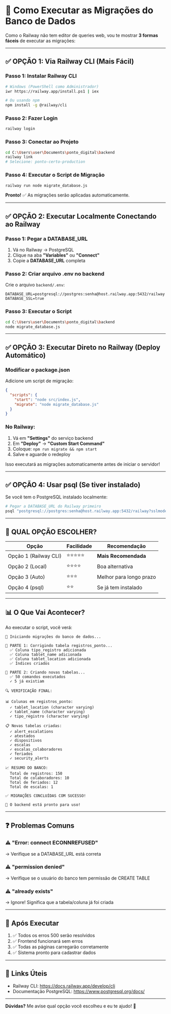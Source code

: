 # 🚀 Como Executar as Migrações do Banco de Dados

Como o Railway não tem editor de queries web, vou te mostrar **3 formas fáceis** de executar as migrações:

---

## ✅ **OPÇÃO 1: Via Railway CLI (Mais Fácil)** 

### Passo 1: Instalar Railway CLI

```bash
# Windows (PowerShell como Administrador)
iwr https://railway.app/install.ps1 | iex

# Ou usando npm
npm install -g @railway/cli
```

### Passo 2: Fazer Login

```bash
railway login
```

### Passo 3: Conectar ao Projeto

```bash
cd C:\Users\user\Documents\ponto_digital\backend
railway link
# Selecione: ponto-certo-production
```

### Passo 4: Executar o Script de Migração

```bash
railway run node migrate_database.js
```

**Pronto!** ✅ As migrações serão aplicadas automaticamente.

---

## ✅ **OPÇÃO 2: Executar Localmente Conectando ao Railway**

### Passo 1: Pegar a DATABASE_URL

1. Vá no Railway → PostgreSQL
2. Clique na aba **"Variables"** ou **"Connect"**
3. Copie a **DATABASE_URL** completa

### Passo 2: Criar arquivo .env no backend

Crie o arquivo `backend/.env`:

```env
DATABASE_URL=postgresql://postgres:senha@host.railway.app:5432/railway
DATABASE_SSL=true
```

### Passo 3: Executar o Script

```bash
cd C:\Users\user\Documents\ponto_digital\backend
node migrate_database.js
```

---

## ✅ **OPÇÃO 3: Executar Direto no Railway (Deploy Automático)**

### Modificar o package.json

Adicione um script de migração:

```json
{
  "scripts": {
    "start": "node src/index.js",
    "migrate": "node migrate_database.js"
  }
}
```

### No Railway:

1. Vá em **"Settings"** do serviço backend
2. Em **"Deploy"** → **"Custom Start Command"**
3. Coloque: `npm run migrate && npm start`
4. Salve e aguarde o redeploy

Isso executará as migrações automaticamente antes de iniciar o servidor!

---

## ✅ **OPÇÃO 4: Usar psql (Se tiver instalado)**

Se você tem o PostgreSQL instalado localmente:

```bash
# Pegar a DATABASE_URL do Railway primeiro
psql "postgresql://postgres:senha@host.railway.app:5432/railway?sslmode=require" -f create_missing_tables.sql
```

---

## 🎯 **QUAL OPÇÃO ESCOLHER?**

| Opção | Facilidade | Recomendação |
|-------|-----------|--------------|
| Opção 1 (Railway CLI) | ⭐⭐⭐⭐⭐ | **Mais Recomendada** |
| Opção 2 (Local) | ⭐⭐⭐⭐ | Boa alternativa |
| Opção 3 (Auto) | ⭐⭐⭐ | Melhor para longo prazo |
| Opção 4 (psql) | ⭐⭐ | Se já tem instalado |

---

## 📊 **O Que Vai Acontecer?**

Ao executar o script, você verá:

```
🚀 Iniciando migrações do banco de dados...

📝 PARTE 1: Corrigindo tabela registros_ponto...
  ✅ Coluna tipo_registro adicionada
  ✅ Coluna tablet_name adicionada
  ✅ Coluna tablet_location adicionada
  ✅ Índices criados

📝 PARTE 2: Criando novas tabelas...
  ✅ 50 comandos executados
  ✓ 5 já existiam

🔍 VERIFICAÇÃO FINAL:

📊 Colunas em registros_ponto:
  ✓ tablet_location (character varying)
  ✓ tablet_name (character varying)
  ✓ tipo_registro (character varying)

📋 Novas tabelas criadas:
  ✓ alert_escalations
  ✓ atestados
  ✓ dispositivos
  ✓ escalas
  ✓ escalas_colaboradores
  ✓ feriados
  ✓ security_alerts

📈 RESUMO DO BANCO:
  Total de registros: 150
  Total de colaboradores: 10
  Total de feriados: 12
  Total de escalas: 1

✅ MIGRAÇÕES CONCLUÍDAS COM SUCESSO!

🎉 O backend está pronto para uso!
```

---

## ❓ **Problemas Comuns**

### ⚠️ "Error: connect ECONNREFUSED"
→ Verifique se a DATABASE_URL está correta

### ⚠️ "permission denied"
→ Verifique se o usuário do banco tem permissão de CREATE TABLE

### ⚠️ "already exists"
→ Ignore! Significa que a tabela/coluna já foi criada

---

## 🎉 **Após Executar**

1. ✅ Todos os erros 500 serão resolvidos
2. ✅ Frontend funcionará sem erros
3. ✅ Todas as páginas carregarão corretamente
4. ✅ Sistema pronto para cadastrar dados

---

## 🔗 **Links Úteis**

- Railway CLI: https://docs.railway.app/develop/cli
- Documentação PostgreSQL: https://www.postgresql.org/docs/

---

**Dúvidas?** Me avise qual opção você escolheu e eu te ajudo! 🚀

